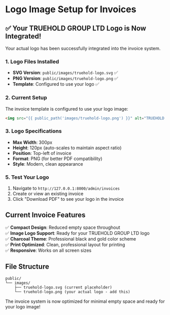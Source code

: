 # Logo Image Setup for Invoices

## ✅ Your TRUEHOLD GROUP LTD Logo is Now Integrated!

Your actual logo has been successfully integrated into the invoice system.

### 1. Logo Files Installed
- **SVG Version**: `public/images/truehold-logo.svg` ✅
- **PNG Version**: `public/images/truehold-logo.png` ✅
- **Template**: Configured to use your logo ✅

### 2. Current Setup
The invoice template is configured to use your logo image:
```html
<img src="{{ public_path('images/truehold-logo.png') }}" alt="TRUEHOLD GROUP LTD" class="company-logo">
```

### 3. Logo Specifications
- **Max Width**: 300px
- **Height**: 120px (auto-scales to maintain aspect ratio)
- **Position**: Top-left of invoice
- **Format**: PNG (for better PDF compatibility)
- **Style**: Modern, clean appearance

### 5. Test Your Logo
1. Navigate to `http://127.0.0.1:8000/admin/invoices`
2. Create or view an existing invoice
3. Click "Download PDF" to see your logo in the invoice

## Current Invoice Features

✅ **Compact Design**: Reduced empty space throughout  
✅ **Image Logo Support**: Ready for your TRUEHOLD GROUP LTD logo  
✅ **Charcoal Theme**: Professional black and gold color scheme  
✅ **Print Optimized**: Clean, professional layout for printing  
✅ **Responsive**: Works on all screen sizes  

## File Structure
```
public/
└── images/
    ├── truehold-logo.svg (current placeholder)
    └── truehold-logo.png (your actual logo - add this)
```

The invoice system is now optimized for minimal empty space and ready for your logo image!
